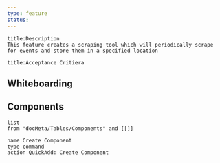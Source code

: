 ```yaml
---
type: feature
status:
---
```




```ad-note
title:Description
This feature creates a scraping tool which will periodically scrape for events and store them in a specified location
```



```ad-abstract
title:Acceptance Critiera
```


## Whiteboarding




## Components 
```dataview
list
from "docMeta/Tables/Components" and [[]]
```



```button
name Create Component
type command
action QuickAdd: Create Component
```





